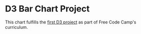 # D3 Bar Chart Project

This chart fulfills the [first D3 project](https://www.freecodecamp.com/challenges/visualize-data-with-a-bar-chart) as part of Free Code Camp's curriculum.
